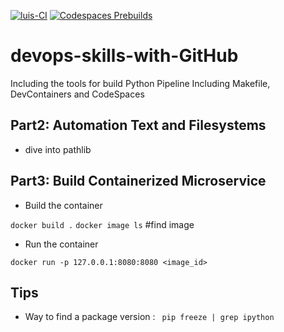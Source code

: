 [![luis-CI](https://github.com/medinelli/devops-skills-with-GitHub/actions/workflows/main.yml/badge.svg?branch=main)](https://github.com/medinelli/devops-skills-with-GitHub/actions/workflows/main.yml) [![Codespaces Prebuilds](https://github.com/medinelli/devops-skills-with-GitHub/actions/workflows/codespaces/create_codespaces_prebuilds/badge.svg)](https://github.com/medinelli/devops-skills-with-GitHub/actions/workflows/codespaces/create_codespaces_prebuilds)

# devops-skills-with-GitHub
Including the tools for build Python Pipeline
Including Makefile, DevContainers and CodeSpaces

## Part2: Automation Text and Filesystems

* dive into pathlib

## Part3: Build Containerized Microservice


* Build the container

`docker build .`
`docker image ls` #find image

* Run the container

`docker run -p 127.0.0.1:8080:8080 <image_id>`

## Tips

* Way to find a package version : ` pip freeze | grep ipython`
